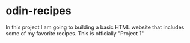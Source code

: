 # odin-recipes

In this project I am going to building a basic HTML website that includes some of my favorite recipes. This is officially "Project 1"